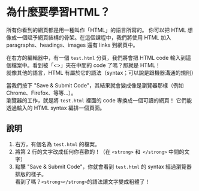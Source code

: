 為什麼要學習HTML？
=================

所有你看到的網頁都是用一種叫作「HTML」的語言所寫的。
你可以把 HTML 想像成一個賦予網頁結構的骨架。在這個課程中，我們將使用 HTML 加入 paragraphs、headings、images 還有 links 到網頁中。

在右方的編輯器中，有一個 `test.html` 分頁，我們將會把 HTML code 輸入到這個檔案中。看到被「<>」夾在中間的 code 了嗎？那就是 HTML！<br>
就像其他的語言，HTML 有屬於它的語法（syntax；可以說是跟機器溝通的規則）

當我們按下 "Save & Submit Code"，其結果就會變成像是瀏覽器那樣（例如 Chrome、Firefox、等等…）。<br>
瀏覽器的工作，就是將 `test.html` 裡面的 code 專換成一個可讀的網頁！ 它們能透過輸入的 HTML syntax 編排一個頁面。

說明
----

1. 右方，有個名為 `test.html` 的檔案。
2. 將第 2 行的文字改成任何你喜歡的！（在 `<strong>` 和` </strong>` 中間的文字）
3. 點擊 "Save & Submit Code"，你就會看到 `test.html` 的 syntax 經過瀏覽器排版的樣子。<br>
   看到了嗎？`<strong></strong>`的語法讓文字變成粗體了！
